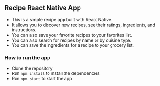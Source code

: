 ## Recipe React Native App
- This is a simple recipe app built with React Native.
- It allows you to discover new recipes, see their ratings, ingredients, and instructions.
- You can also save your favorite recipes to your favorites list.
- You can also search for recipes by name or by cuisine type.
- You can save the ingredients for a recipe to your grocery list.

### How to run the app
- Clone the repository
- Run `npm install` to install the dependencies
- Run `npm start` to start the app
